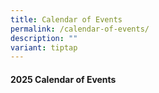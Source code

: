 ```yaml
---
title: Calendar of Events
permalink: /calendar-of-events/
description: ""
variant: tiptap
---
```

<h4><strong>2025 Calendar of Events</strong></h4>
<p></p>